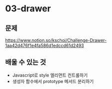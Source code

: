 # 03-drawer

## 문제

https://www.notion.so/kschoi/Challenge-Drawer-1aa42d476f1e4fa586d1edccd61d2493

## 배울 수 있는 것

- Javascript로 style 엘리먼트 컨트롤하기
- 생성자 함수에서 prototype 메서드 분리하기
